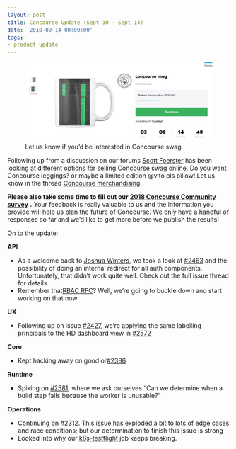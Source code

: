 ```yaml
---
layout: post
title: Concourse Update (Sept 10 — Sept 14)
date: '2018-09-14 00:00:00'
tags:
- product-update
---
```


<figure class="kg-card kg-image-card kg-card-hascaption"><img src="/assets/images/downloaded_images/Concourse-Update--Sept-10---Sept-14-/1-oJ9JKLsPYwX6YtLNEibR0w.png" class="kg-image" alt loading="lazy"><figcaption>Let us know if you’d be interested in Concourse swag</figcaption></figure>

Following up from a discussion on our forums [Scott Foerster](https://medium.com/u/86d0fa097bb9) has been looking at different options for selling Concourse swag online. Do you want Concourse leggings? or maybe a limited edition @vito pls pillow! Let us know in the thread [Concourse merchandising](https://discuss.concourse-ci.org/t/concourse-merchandising-t-shirts-and-similar/599/4).

**Please also take some time to fill out our** [**2018 Concourse Community survey**](https://docs.google.com/forms/u/1/d/e/1FAIpQLScWHuP130rJAcqBJhQtyIUCqbMcY4Qj0beHtfOnWEQugWSuUw/viewform) **.** Your feedback is really valuable to us and the information you provide will help us plan the future of Concourse. We only have a handful of responses so far and we’d like to get more before we publish the results!

On to the update:

**API**

- As a welcome back to [Joshua Winters](https://medium.com/u/d6d52be6c4b0), we took a look at [#2463](https://github.com/concourse/concourse/issues/2463) and the possibility of doing an internal redirect for all auth components. Unfortunately, that didn’t work quite well. Check out the full issue thread for details
- Remember that[RBAC RFC](https://github.com/concourse/rfcs/pull/6)? Well, we’re going to buckle down and start working on that now

**UX**

- Following up on issue [#2427](https://github.com/concourse/concourse/issues/2427), we’re applying the same labelling principals to the HD dashboard view in [#2572](https://github.com/concourse/concourse/issues/2572)

**Core**

- Kept hacking away on good ol’[#2386](https://github.com/concourse/concourse/issues/2386)

**Runtime**

- Spiking on [#2581](https://github.com/concourse/concourse/issues/2581), where we ask ourselves “Can we determine when a build step fails because the worker is unusable?”

**Operations**

- Continuing on [#2312](https://github.com/concourse/concourse/issues/2312). This issue has exploded a bit to lots of edge cases and race conditions; but our determination to finish this issue is strong
- Looked into why our [k8s-testflight](https://ci.concourse-ci.org/teams/main/pipelines/main/jobs/k8s-testflight/builds/114) job keeps breaking.
